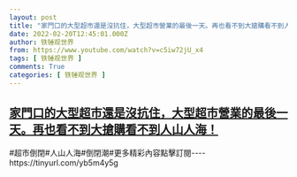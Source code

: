 ```yaml
---
layout: post
title: "家門口的大型超市還是沒抗住，大型超市營業的最後一天。再也看不到大搶購看不到人山人海！"
date: 2022-02-20T12:45:01.000Z
author: 铁锤观世界
from: https://www.youtube.com/watch?v=c5iw72jU_x4
tags: [ 铁锤观世界 ]
comments: True
categories: [ 铁锤观世界 ]
---
```

<!--1645361101000-->
[家門口的大型超市還是沒抗住，大型超市營業的最後一天。再也看不到大搶購看不到人山人海！](https://www.youtube.com/watch?v=c5iw72jU_x4)
------

<div>
#超市倒閉#人山人海#倒閉潮#更多精彩內容點擊訂閱----https://tinyurl.com/yb5m4y5g
</div>
